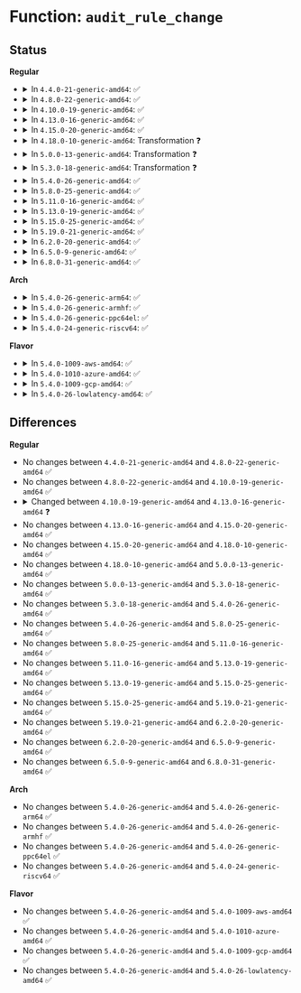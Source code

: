 # Function: <code>audit_rule_change</code>

## Status
<b>Regular</b>
<ul>
<li>
<details>
<summary>In <code>4.4.0-21-generic-amd64</code>: ✅</summary>

```c
int audit_rule_change(int type, __u32 portid, int seq, void * data, size_t datasz)
```

```json
{
  "name": "audit_rule_change",
  "collision_type": "Unique Global",
  "inline_type": "No",
  "funcs": [
    {
      "addr": 18446744071580043088,
      "name": "audit_rule_change",
      "external": true,
      "loc": "kernel/auditfilter.c:1092",
      "file": "kernel/auditfilter.c",
      "inline": "seen, unknown",
      "caller_inline": [],
      "caller_func": [
        "kernel/audit.c:audit_receive_msg"
      ]
    }
  ],
  "symbols": [
    {
      "addr": 18446744071580043088,
      "name": "audit_rule_change",
      "section": ".text",
      "bind": "STB_GLOBAL",
      "size": 3053
    }
  ]
}
```
</details>
</li>
<li>
<details>
<summary>In <code>4.8.0-22-generic-amd64</code>: ✅</summary>

```c
int audit_rule_change(int type, __u32 portid, int seq, void * data, size_t datasz)
```

```json
{
  "name": "audit_rule_change",
  "collision_type": "Unique Global",
  "inline_type": "No",
  "funcs": [
    {
      "addr": 18446744071580076112,
      "name": "audit_rule_change",
      "external": true,
      "loc": "kernel/auditfilter.c:1092",
      "file": "kernel/auditfilter.c",
      "inline": "seen, unknown",
      "caller_inline": [],
      "caller_func": [
        "kernel/audit.c:audit_receive_msg"
      ]
    }
  ],
  "symbols": [
    {
      "addr": 18446744071580076112,
      "name": "audit_rule_change",
      "section": ".text",
      "bind": "STB_GLOBAL",
      "size": 2958
    }
  ]
}
```
</details>
</li>
<li>
<details>
<summary>In <code>4.10.0-19-generic-amd64</code>: ✅</summary>

```c
int audit_rule_change(int type, __u32 portid, int seq, void * data, size_t datasz)
```

```json
{
  "name": "audit_rule_change",
  "collision_type": "Unique Global",
  "inline_type": "No",
  "funcs": [
    {
      "addr": 18446744071580116320,
      "name": "audit_rule_change",
      "external": true,
      "loc": "kernel/auditfilter.c:1093",
      "file": "kernel/auditfilter.c",
      "inline": "seen, unknown",
      "caller_inline": [],
      "caller_func": [
        "kernel/audit.c:audit_receive_msg"
      ]
    }
  ],
  "symbols": [
    {
      "addr": 18446744071580116320,
      "name": "audit_rule_change",
      "section": ".text",
      "bind": "STB_GLOBAL",
      "size": 2983
    }
  ]
}
```
</details>
</li>
<li>
<details>
<summary>In <code>4.13.0-16-generic-amd64</code>: ✅</summary>

```c
int audit_rule_change(int type, int seq, void * data, size_t datasz)
```

```json
{
  "name": "audit_rule_change",
  "collision_type": "Unique Global",
  "inline_type": "No",
  "funcs": [
    {
      "addr": 18446744071580121168,
      "name": "audit_rule_change",
      "external": true,
      "loc": "kernel/auditfilter.c:1092",
      "file": "kernel/auditfilter.c",
      "inline": "seen, unknown",
      "caller_inline": [],
      "caller_func": [
        "kernel/audit.c:audit_receive_msg"
      ]
    }
  ],
  "symbols": [
    {
      "addr": 18446744071580121168,
      "name": "audit_rule_change",
      "section": ".text",
      "bind": "STB_GLOBAL",
      "size": 2976
    }
  ]
}
```
</details>
</li>
<li>
<details>
<summary>In <code>4.15.0-20-generic-amd64</code>: ✅</summary>

```c
int audit_rule_change(int type, int seq, void * data, size_t datasz)
```

```json
{
  "name": "audit_rule_change",
  "collision_type": "Unique Global",
  "inline_type": "No",
  "funcs": [
    {
      "addr": 18446744071580173648,
      "name": "audit_rule_change",
      "external": true,
      "loc": "kernel/auditfilter.c:1117",
      "file": "kernel/auditfilter.c",
      "inline": "seen, unknown",
      "caller_inline": [],
      "caller_func": [
        "kernel/audit.c:audit_receive_msg"
      ]
    }
  ],
  "symbols": [
    {
      "addr": 18446744071580173648,
      "name": "audit_rule_change",
      "section": ".text",
      "bind": "STB_GLOBAL",
      "size": 2980
    }
  ]
}
```
</details>
</li>
<li>
<details>
<summary>In <code>4.18.0-10-generic-amd64</code>: Transformation ❓</summary>

```c
int audit_rule_change(int type, int seq, void * data, size_t datasz)
```

```json
{
  "name": "audit_rule_change",
  "collision_type": "Unique Global",
  "inline_type": "No",
  "funcs": [
    {
      "addr": 0,
      "name": "audit_rule_change",
      "external": true,
      "loc": "kernel/auditfilter.c:1114",
      "file": "kernel/auditfilter.c",
      "inline": "seen, unknown",
      "caller_inline": [],
      "caller_func": [
        "kernel/audit.c:audit_receive_msg"
      ]
    }
  ],
  "symbols": [
    {
      "addr": 18446744071580238895,
      "name": "audit_rule_change.cold.19",
      "section": ".text",
      "bind": "STB_LOCAL",
      "size": 76
    },
    {
      "addr": 18446744071580233456,
      "name": "audit_rule_change",
      "section": ".text",
      "bind": "STB_GLOBAL",
      "size": 2950
    }
  ]
}
```
</details>
</li>
<li>
<details>
<summary>In <code>5.0.0-13-generic-amd64</code>: Transformation ❓</summary>

```c
int audit_rule_change(int type, int seq, void * data, size_t datasz)
```

```json
{
  "name": "audit_rule_change",
  "collision_type": "Unique Global",
  "inline_type": "No",
  "funcs": [
    {
      "addr": 0,
      "name": "audit_rule_change",
      "external": true,
      "loc": "kernel/auditfilter.c:1112",
      "file": "kernel/auditfilter.c",
      "inline": "seen, unknown",
      "caller_inline": [],
      "caller_func": [
        "kernel/audit.c:audit_receive_msg"
      ]
    }
  ],
  "symbols": [
    {
      "addr": 18446744071580291663,
      "name": "audit_rule_change.cold.19",
      "section": ".text",
      "bind": "STB_LOCAL",
      "size": 76
    },
    {
      "addr": 18446744071580285856,
      "name": "audit_rule_change",
      "section": ".text",
      "bind": "STB_GLOBAL",
      "size": 3184
    }
  ]
}
```
</details>
</li>
<li>
<details>
<summary>In <code>5.3.0-18-generic-amd64</code>: Transformation ❓</summary>

```c
int audit_rule_change(int type, int seq, void * data, size_t datasz)
```

```json
{
  "name": "audit_rule_change",
  "collision_type": "Unique Global",
  "inline_type": "No",
  "funcs": [
    {
      "addr": 0,
      "name": "audit_rule_change",
      "external": true,
      "loc": "kernel/auditfilter.c:1116",
      "file": "kernel/auditfilter.c",
      "inline": "seen, unknown",
      "caller_inline": [],
      "caller_func": [
        "kernel/audit.c:audit_receive_msg"
      ]
    }
  ],
  "symbols": [
    {
      "addr": 18446744071580342593,
      "name": "audit_rule_change.cold",
      "section": ".text",
      "bind": "STB_LOCAL",
      "size": 25
    },
    {
      "addr": 18446744071580338864,
      "name": "audit_rule_change",
      "section": ".text",
      "bind": "STB_GLOBAL",
      "size": 985
    }
  ]
}
```
</details>
</li>
<li>
<details>
<summary>In <code>5.4.0-26-generic-amd64</code>: ✅</summary>

```c
int audit_rule_change(int type, int seq, void * data, size_t datasz)
```

```json
{
  "name": "audit_rule_change",
  "collision_type": "Unique Global",
  "inline_type": "No",
  "funcs": [
    {
      "addr": 18446744071580387632,
      "name": "audit_rule_change",
      "external": true,
      "loc": "kernel/auditfilter.c:1123",
      "file": "kernel/auditfilter.c",
      "inline": "seen, unknown",
      "caller_inline": [],
      "caller_func": [
        "kernel/audit.c:audit_receive_msg"
      ]
    }
  ],
  "symbols": [
    {
      "addr": 18446744071580387632,
      "name": "audit_rule_change",
      "section": ".text",
      "bind": "STB_GLOBAL",
      "size": 1015
    }
  ]
}
```
</details>
</li>
<li>
<details>
<summary>In <code>5.8.0-25-generic-amd64</code>: ✅</summary>

```c
int audit_rule_change(int type, int seq, void * data, size_t datasz)
```

```json
{
  "name": "audit_rule_change",
  "collision_type": "Unique Global",
  "inline_type": "No",
  "funcs": [
    {
      "addr": 18446744071580466624,
      "name": "audit_rule_change",
      "external": true,
      "loc": "kernel/auditfilter.c:1124",
      "file": "kernel/auditfilter.c",
      "inline": "seen, unknown",
      "caller_inline": [],
      "caller_func": [
        "kernel/audit.c:audit_receive_msg"
      ]
    }
  ],
  "symbols": [
    {
      "addr": 18446744071580466624,
      "name": "audit_rule_change",
      "section": ".text",
      "bind": "STB_GLOBAL",
      "size": 443
    }
  ]
}
```
</details>
</li>
<li>
<details>
<summary>In <code>5.11.0-16-generic-amd64</code>: ✅</summary>

```c
int audit_rule_change(int type, int seq, void * data, size_t datasz)
```

```json
{
  "name": "audit_rule_change",
  "collision_type": "Unique Global",
  "inline_type": "No",
  "funcs": [
    {
      "addr": 18446744071580454864,
      "name": "audit_rule_change",
      "external": true,
      "loc": "kernel/auditfilter.c:1124",
      "file": "kernel/auditfilter.c",
      "inline": "seen, unknown",
      "caller_inline": [],
      "caller_func": [
        "kernel/audit.c:audit_receive_msg"
      ]
    }
  ],
  "symbols": [
    {
      "addr": 18446744071580454864,
      "name": "audit_rule_change",
      "section": ".text",
      "bind": "STB_GLOBAL",
      "size": 436
    }
  ]
}
```
</details>
</li>
<li>
<details>
<summary>In <code>5.13.0-19-generic-amd64</code>: ✅</summary>

```c
int audit_rule_change(int type, int seq, void * data, size_t datasz)
```

```json
{
  "name": "audit_rule_change",
  "collision_type": "Unique Global",
  "inline_type": "No",
  "funcs": [
    {
      "addr": 18446744071580458384,
      "name": "audit_rule_change",
      "external": true,
      "loc": "kernel/auditfilter.c:1124",
      "file": "kernel/auditfilter.c",
      "inline": "seen, unknown",
      "caller_inline": [],
      "caller_func": [
        "kernel/audit.c:audit_receive_msg"
      ]
    }
  ],
  "symbols": [
    {
      "addr": 18446744071580458384,
      "name": "audit_rule_change",
      "section": ".text",
      "bind": "STB_GLOBAL",
      "size": 433
    }
  ]
}
```
</details>
</li>
<li>
<details>
<summary>In <code>5.15.0-25-generic-amd64</code>: ✅</summary>

```c
int audit_rule_change(int type, int seq, void * data, size_t datasz)
```

```json
{
  "name": "audit_rule_change",
  "collision_type": "Unique Global",
  "inline_type": "No",
  "funcs": [
    {
      "addr": 18446744071580624848,
      "name": "audit_rule_change",
      "external": true,
      "loc": "kernel/auditfilter.c:1124",
      "file": "kernel/auditfilter.c",
      "inline": "seen, unknown",
      "caller_inline": [],
      "caller_func": [
        "kernel/audit.c:audit_receive_msg"
      ]
    }
  ],
  "symbols": [
    {
      "addr": 18446744071580624848,
      "name": "audit_rule_change",
      "section": ".text",
      "bind": "STB_GLOBAL",
      "size": 433
    }
  ]
}
```
</details>
</li>
<li>
<details>
<summary>In <code>5.19.0-21-generic-amd64</code>: ✅</summary>

```c
int audit_rule_change(int type, int seq, void * data, size_t datasz)
```

```json
{
  "name": "audit_rule_change",
  "collision_type": "Unique Global",
  "inline_type": "No",
  "funcs": [
    {
      "addr": 18446744071580830496,
      "name": "audit_rule_change",
      "external": true,
      "loc": "kernel/auditfilter.c:1132",
      "file": "kernel/auditfilter.c",
      "inline": "seen, unknown",
      "caller_inline": [],
      "caller_func": [
        "kernel/audit.c:audit_receive_msg"
      ]
    }
  ],
  "symbols": [
    {
      "addr": 18446744071580830496,
      "name": "audit_rule_change",
      "section": ".text",
      "bind": "STB_GLOBAL",
      "size": 460
    }
  ]
}
```
</details>
</li>
<li>
<details>
<summary>In <code>6.2.0-20-generic-amd64</code>: ✅</summary>

```c
int audit_rule_change(int type, int seq, void * data, size_t datasz)
```

```json
{
  "name": "audit_rule_change",
  "collision_type": "Unique Global",
  "inline_type": "No",
  "funcs": [
    {
      "addr": 18446744071581117232,
      "name": "audit_rule_change",
      "external": true,
      "loc": "kernel/auditfilter.c:1132",
      "file": "kernel/auditfilter.c",
      "inline": "seen, unknown",
      "caller_inline": [],
      "caller_func": [
        "kernel/audit.c:audit_receive_msg"
      ]
    }
  ],
  "symbols": [
    {
      "addr": 18446744071581117232,
      "name": "audit_rule_change",
      "section": ".text",
      "bind": "STB_GLOBAL",
      "size": 460
    }
  ]
}
```
</details>
</li>
<li>
<details>
<summary>In <code>6.5.0-9-generic-amd64</code>: ✅</summary>

```c
int audit_rule_change(int type, int seq, void * data, size_t datasz)
```

```json
{
  "name": "audit_rule_change",
  "collision_type": "Unique Global",
  "inline_type": "No",
  "funcs": [
    {
      "addr": 18446744071581208848,
      "name": "audit_rule_change",
      "external": true,
      "loc": "kernel/auditfilter.c:1132",
      "file": "kernel/auditfilter.c",
      "inline": "seen, unknown",
      "caller_inline": [],
      "caller_func": [
        "kernel/audit.c:audit_receive_msg"
      ]
    }
  ],
  "symbols": [
    {
      "addr": 18446744071581208848,
      "name": "audit_rule_change",
      "section": ".text",
      "bind": "STB_GLOBAL",
      "size": 484
    }
  ]
}
```
</details>
</li>
<li>
<details>
<summary>In <code>6.8.0-31-generic-amd64</code>: ✅</summary>

```c
int audit_rule_change(int type, int seq, void * data, size_t datasz)
```

```json
{
  "name": "audit_rule_change",
  "collision_type": "Unique Global",
  "inline_type": "No",
  "funcs": [
    {
      "addr": 18446744071581314832,
      "name": "audit_rule_change",
      "external": true,
      "loc": "kernel/auditfilter.c:1133",
      "file": "kernel/auditfilter.c",
      "inline": "seen, unknown",
      "caller_inline": [],
      "caller_func": [
        "kernel/audit.c:audit_receive_msg"
      ]
    }
  ],
  "symbols": [
    {
      "addr": 18446744071581314832,
      "name": "audit_rule_change",
      "section": ".text",
      "bind": "STB_GLOBAL",
      "size": 487
    }
  ]
}
```
</details>
</li>
</ul>
<b>Arch</b>
<ul>
<li>
<details>
<summary>In <code>5.4.0-26-generic-arm64</code>: ✅</summary>

```c
int audit_rule_change(int type, int seq, void * data, size_t datasz)
```

```json
{
  "name": "audit_rule_change",
  "collision_type": "Unique Global",
  "inline_type": "No",
  "funcs": [
    {
      "addr": 18446603336491653776,
      "name": "audit_rule_change",
      "external": true,
      "loc": "kernel/auditfilter.c:1123",
      "file": "kernel/auditfilter.c",
      "inline": "seen, unknown",
      "caller_inline": [],
      "caller_func": [
        "kernel/audit.c:audit_receive_msg"
      ]
    }
  ],
  "symbols": [
    {
      "addr": 18446603336491653776,
      "name": "audit_rule_change",
      "section": ".text",
      "bind": "STB_GLOBAL",
      "size": 980
    }
  ]
}
```
</details>
</li>
<li>
<details>
<summary>In <code>5.4.0-26-generic-armhf</code>: ✅</summary>

```c
int audit_rule_change(int type, int seq, void * data, size_t datasz)
```

```json
{
  "name": "audit_rule_change",
  "collision_type": "Unique Global",
  "inline_type": "No",
  "funcs": [
    {
      "addr": 3225607008,
      "name": "audit_rule_change",
      "external": true,
      "loc": "kernel/auditfilter.c:1123",
      "file": "kernel/auditfilter.c",
      "inline": "seen, unknown",
      "caller_inline": [],
      "caller_func": [
        "kernel/audit.c:audit_receive_msg"
      ]
    }
  ],
  "symbols": [
    {
      "addr": 3225607008,
      "name": "audit_rule_change",
      "section": ".text",
      "bind": "STB_GLOBAL",
      "size": 1064
    }
  ]
}
```
</details>
</li>
<li>
<details>
<summary>In <code>5.4.0-26-generic-ppc64el</code>: ✅</summary>

```c
int audit_rule_change(int type, int seq, void * data, size_t datasz)
```

```json
{
  "name": "audit_rule_change",
  "collision_type": "Unique Global",
  "inline_type": "No",
  "funcs": [
    {
      "addr": 13835058055284655152,
      "name": "audit_rule_change",
      "external": true,
      "loc": "kernel/auditfilter.c:1123",
      "file": "kernel/auditfilter.c",
      "inline": "seen, unknown",
      "caller_inline": [],
      "caller_func": [
        "kernel/audit.c:audit_receive_msg"
      ]
    }
  ],
  "symbols": [
    {
      "addr": 13835058055284655152,
      "name": "audit_rule_change",
      "section": ".text",
      "bind": "STB_GLOBAL",
      "size": 1248
    }
  ]
}
```
</details>
</li>
<li>
<details>
<summary>In <code>5.4.0-24-generic-riscv64</code>: ✅</summary>

```c
int audit_rule_change(int type, int seq, void * data, size_t datasz)
```

```json
{
  "name": "audit_rule_change",
  "collision_type": "Unique Global",
  "inline_type": "No",
  "funcs": [
    {
      "addr": 18446743936272047994,
      "name": "audit_rule_change",
      "external": true,
      "loc": "kernel/auditfilter.c:1123",
      "file": "kernel/auditfilter.c",
      "inline": "seen, unknown",
      "caller_inline": [],
      "caller_func": [
        "kernel/audit.c:audit_receive_msg"
      ]
    }
  ],
  "symbols": [
    {
      "addr": 18446743936272047994,
      "name": "audit_rule_change",
      "section": ".text",
      "bind": "STB_GLOBAL",
      "size": 850
    }
  ]
}
```
</details>
</li>
</ul>
<b>Flavor</b>
<ul>
<li>
<details>
<summary>In <code>5.4.0-1009-aws-amd64</code>: ✅</summary>

```c
int audit_rule_change(int type, int seq, void * data, size_t datasz)
```

```json
{
  "name": "audit_rule_change",
  "collision_type": "Unique Global",
  "inline_type": "No",
  "funcs": [
    {
      "addr": 18446744071580356432,
      "name": "audit_rule_change",
      "external": true,
      "loc": "kernel/auditfilter.c:1123",
      "file": "kernel/auditfilter.c",
      "inline": "seen, unknown",
      "caller_inline": [],
      "caller_func": [
        "kernel/audit.c:audit_receive_msg"
      ]
    }
  ],
  "symbols": [
    {
      "addr": 18446744071580356432,
      "name": "audit_rule_change",
      "section": ".text",
      "bind": "STB_GLOBAL",
      "size": 1015
    }
  ]
}
```
</details>
</li>
<li>
<details>
<summary>In <code>5.4.0-1010-azure-amd64</code>: ✅</summary>

```c
int audit_rule_change(int type, int seq, void * data, size_t datasz)
```

```json
{
  "name": "audit_rule_change",
  "collision_type": "Unique Global",
  "inline_type": "No",
  "funcs": [
    {
      "addr": 18446744071580303600,
      "name": "audit_rule_change",
      "external": true,
      "loc": "kernel/auditfilter.c:1123",
      "file": "kernel/auditfilter.c",
      "inline": "seen, unknown",
      "caller_inline": [],
      "caller_func": [
        "kernel/audit.c:audit_receive_msg"
      ]
    }
  ],
  "symbols": [
    {
      "addr": 18446744071580303600,
      "name": "audit_rule_change",
      "section": ".text",
      "bind": "STB_GLOBAL",
      "size": 1015
    }
  ]
}
```
</details>
</li>
<li>
<details>
<summary>In <code>5.4.0-1009-gcp-amd64</code>: ✅</summary>

```c
int audit_rule_change(int type, int seq, void * data, size_t datasz)
```

```json
{
  "name": "audit_rule_change",
  "collision_type": "Unique Global",
  "inline_type": "No",
  "funcs": [
    {
      "addr": 18446744071580347680,
      "name": "audit_rule_change",
      "external": true,
      "loc": "kernel/auditfilter.c:1123",
      "file": "kernel/auditfilter.c",
      "inline": "seen, unknown",
      "caller_inline": [],
      "caller_func": [
        "kernel/audit.c:audit_receive_msg"
      ]
    }
  ],
  "symbols": [
    {
      "addr": 18446744071580347680,
      "name": "audit_rule_change",
      "section": ".text",
      "bind": "STB_GLOBAL",
      "size": 1015
    }
  ]
}
```
</details>
</li>
<li>
<details>
<summary>In <code>5.4.0-26-lowlatency-amd64</code>: ✅</summary>

```c
int audit_rule_change(int type, int seq, void * data, size_t datasz)
```

```json
{
  "name": "audit_rule_change",
  "collision_type": "Unique Global",
  "inline_type": "No",
  "funcs": [
    {
      "addr": 18446744071580402960,
      "name": "audit_rule_change",
      "external": true,
      "loc": "kernel/auditfilter.c:1123",
      "file": "kernel/auditfilter.c",
      "inline": "seen, unknown",
      "caller_inline": [],
      "caller_func": [
        "kernel/audit.c:audit_receive_msg"
      ]
    }
  ],
  "symbols": [
    {
      "addr": 18446744071580402960,
      "name": "audit_rule_change",
      "section": ".text",
      "bind": "STB_GLOBAL",
      "size": 1015
    }
  ]
}
```
</details>
</li>
</ul>

## Differences
<b>Regular</b>
<ul>
<li>
No changes between <code>4.4.0-21-generic-amd64</code> and <code>4.8.0-22-generic-amd64</code> ✅
</li>
<li>
No changes between <code>4.8.0-22-generic-amd64</code> and <code>4.10.0-19-generic-amd64</code> ✅
</li>
<li>
<details>
<summary>Changed between <code>4.10.0-19-generic-amd64</code> and <code>4.13.0-16-generic-amd64</code> ❓</summary>
<ul>
<li>
<b>Param removed. </b>
<code>__u32 portid</code>
</li>
<li>
<b>Param reordered. </b>
<code>type, portid, seq, data, datasz</code> ➡️ <code>type, seq, data, datasz</code>
</li>
</ul>
</details>
</li>
<li>
No changes between <code>4.13.0-16-generic-amd64</code> and <code>4.15.0-20-generic-amd64</code> ✅
</li>
<li>
No changes between <code>4.15.0-20-generic-amd64</code> and <code>4.18.0-10-generic-amd64</code> ✅
</li>
<li>
No changes between <code>4.18.0-10-generic-amd64</code> and <code>5.0.0-13-generic-amd64</code> ✅
</li>
<li>
No changes between <code>5.0.0-13-generic-amd64</code> and <code>5.3.0-18-generic-amd64</code> ✅
</li>
<li>
No changes between <code>5.3.0-18-generic-amd64</code> and <code>5.4.0-26-generic-amd64</code> ✅
</li>
<li>
No changes between <code>5.4.0-26-generic-amd64</code> and <code>5.8.0-25-generic-amd64</code> ✅
</li>
<li>
No changes between <code>5.8.0-25-generic-amd64</code> and <code>5.11.0-16-generic-amd64</code> ✅
</li>
<li>
No changes between <code>5.11.0-16-generic-amd64</code> and <code>5.13.0-19-generic-amd64</code> ✅
</li>
<li>
No changes between <code>5.13.0-19-generic-amd64</code> and <code>5.15.0-25-generic-amd64</code> ✅
</li>
<li>
No changes between <code>5.15.0-25-generic-amd64</code> and <code>5.19.0-21-generic-amd64</code> ✅
</li>
<li>
No changes between <code>5.19.0-21-generic-amd64</code> and <code>6.2.0-20-generic-amd64</code> ✅
</li>
<li>
No changes between <code>6.2.0-20-generic-amd64</code> and <code>6.5.0-9-generic-amd64</code> ✅
</li>
<li>
No changes between <code>6.5.0-9-generic-amd64</code> and <code>6.8.0-31-generic-amd64</code> ✅
</li>
</ul>
<b>Arch</b>
<ul>
<li>
No changes between <code>5.4.0-26-generic-amd64</code> and <code>5.4.0-26-generic-arm64</code> ✅
</li>
<li>
No changes between <code>5.4.0-26-generic-amd64</code> and <code>5.4.0-26-generic-armhf</code> ✅
</li>
<li>
No changes between <code>5.4.0-26-generic-amd64</code> and <code>5.4.0-26-generic-ppc64el</code> ✅
</li>
<li>
No changes between <code>5.4.0-26-generic-amd64</code> and <code>5.4.0-24-generic-riscv64</code> ✅
</li>
</ul>
<b>Flavor</b>
<ul>
<li>
No changes between <code>5.4.0-26-generic-amd64</code> and <code>5.4.0-1009-aws-amd64</code> ✅
</li>
<li>
No changes between <code>5.4.0-26-generic-amd64</code> and <code>5.4.0-1010-azure-amd64</code> ✅
</li>
<li>
No changes between <code>5.4.0-26-generic-amd64</code> and <code>5.4.0-1009-gcp-amd64</code> ✅
</li>
<li>
No changes between <code>5.4.0-26-generic-amd64</code> and <code>5.4.0-26-lowlatency-amd64</code> ✅
</li>
</ul>
